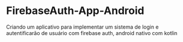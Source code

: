 # FirebaseAuth-App-Android
Criando um aplicativo para implementar um sistema de login e autentificarão de usuário com firebase auth, android nativo com kotlin
